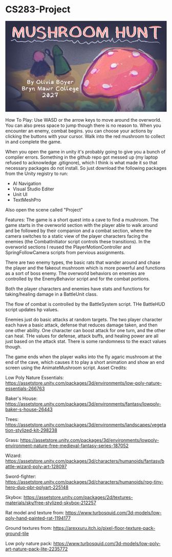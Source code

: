 # CS283-Project

![](https://github.com/olivia-boyer/CS283-Project/blob/main/SplashImage.png)


How To Play:
Use WASD or the arrow keys to move around the overworld. You can also press space to jump though there
is no reason to. When you encounter an enemy, combat begins. you can choose your actions by clicking the 
buttons with your cursor. Walk into the red mushroom to collect in and complete the game.

When you open the game in unity it's probably going to give you a bunch of compiler errors. Something in the github repo
got messed up (my laptop refused to acknowledge .gitignore), which I think is what made it so that necessary packages do not install.
So just download the following packages from the Unity registry to run:
- AI Navigation
- Visual Studio Editer 
- Unit UI
- TextMeshPro

Also open the scene called "Project"

Features:
The game is a short quest into a cave to find a mushroom. The game starts in the overworld section with the player
able to walk around and be followed by their companion and a combat section, where the camera switches to a static
view of the player characters facing the enemies (the CombatInitiator script controls these transitions). In the overworld 
sections I reused the PlayerMotionController and SpringFollowCamera scripts from pervious assignments.

There are two enemy types, the basic rats that wander around and chase the 
player and the fakeout mushroom which is more powerful and functions as a sort of boss enemy. The overworld behaviors
on enemies are controlled by the EnemyBehavior script and for the combat portions.

Both the player characters and enemies have stats and functions for taking/healing damage in a BattleUnit class.

The flow of combat is controlled by the BattleSystem script. THe BattleHUD script updates hp values.

Enemies just do basic attacks at random targets. The two player character each have a basic attack, defense that
reduces damage taken, and then one other ability. One character can boost attack for one turn, and the other can heal.
THe values for defense, attack buffs, and healing power are all just based on the attack stat. There is some randomness
to the exact values though.

The game ends when the player walks into the fly agaric mushroom at the end of the cave, which causes it 
to play a short animation and show an end screen using the AnimateMushroom script.
Asset Credits:

Low Poly Nature Essentials:
https://assetstore.unity.com/packages/3d/environments/low-poly-nature-essentials-266763

Baker's House:
https://assetstore.unity.com/packages/3d/environments/fantasy/lowpoly-baker-s-house-26443

Trees:
https://assetstore.unity.com/packages/3d/environments/landscapes/vegetation-stylized-kit-298238

Grass:
https://assetstore.unity.com/packages/3d/environments/lowpoly-environment-nature-free-medieval-fantasy-series-187052

Wizard:
https://assetstore.unity.com/packages/3d/characters/humanoids/fantasy/battle-wizard-poly-art-128097

Sword-fighter:
https://assetstore.unity.com/packages/3d/characters/humanoids/rpg-tiny-hero-duo-pbr-polyart-225148

Skybox:
https://assetstore.unity.com/packages/2d/textures-materials/sky/free-stylized-skybox-212257

Rat model and texture from:
https://www.turbosquid.com/3d-models/low-poly-hand-painted-rat-1194177

Ground textures from: 
https://arexxuru.itch.io/pixel-floor-texture-pack-ground-tile

Low poly nature pack:
https://www.turbosquid.com/3d-models/low-poly-art-nature-pack-lite-2235772
